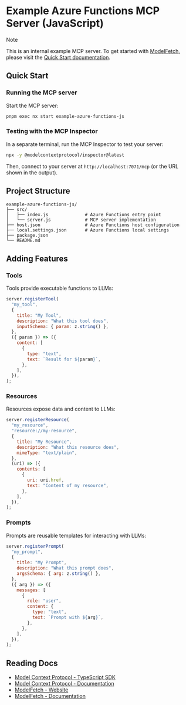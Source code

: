 # Example Azure Functions MCP Server (JavaScript)

> [!NOTE]
> This is an internal example MCP server. To get started with [ModelFetch](https://www.modelfetch.com), please visit the [Quick Start documentation](https://www.modelfetch.com/docs/quick-start).

## Quick Start

### Running the MCP server

Start the MCP server:

```bash
pnpm exec nx start example-azure-functions-js
```

### Testing with the MCP Inspector

In a separate terminal, run the MCP Inspector to test your server:

```bash
npx -y @modelcontextprotocol/inspector@latest
```

Then, connect to your server at `http://localhost:7071/mcp` (or the URL shown in the output).

## Project Structure

```
example-azure-functions-js/
├── src/
│   ├── index.js              # Azure Functions entry point
│   └── server.js             # MCP server implementation
├── host.json                 # Azure Functions host configuration
├── local.settings.json       # Azure Functions local settings
├── package.json
└── README.md
```

## Adding Features

### Tools

Tools provide executable functions to LLMs:

```javascript
server.registerTool(
  "my_tool",
  {
    title: "My Tool",
    description: "What this tool does",
    inputSchema: { param: z.string() },
  },
  ({ param }) => ({
    content: [
      {
        type: "text",
        text: `Result for ${param}`,
      },
    ],
  }),
);
```

### Resources

Resources expose data and content to LLMs:

```javascript
server.registerResource(
  "my_resource",
  "resource://my-resource",
  {
    title: "My Resource",
    description: "What this resource does",
    mimeType: "text/plain",
  },
  (uri) => ({
    contents: [
      {
        uri: uri.href,
        text: "Content of my resource",
      },
    ],
  }),
);
```

### Prompts

Prompts are reusable templates for interacting with LLMs:

```javascript
server.registerPrompt(
  "my_prompt",
  {
    title: "My Prompt",
    description: "What this prompt does",
    argsSchema: { arg: z.string() },
  },
  ({ arg }) => ({
    messages: [
      {
        role: "user",
        content: {
          type: "text",
          text: `Prompt with ${arg}`,
        },
      },
    ],
  }),
);
```

## Reading Docs

- [Model Context Protocol - TypeScript SDK](https://github.com/modelcontextprotocol/typescript-sdk)
- [Model Context Protocol - Documentation](https://modelcontextprotocol.io)
- [ModelFetch - Website](https://www.modelfetch.com)
- [ModelFetch - Documentation](https://www.modelfetch.com/docs)
